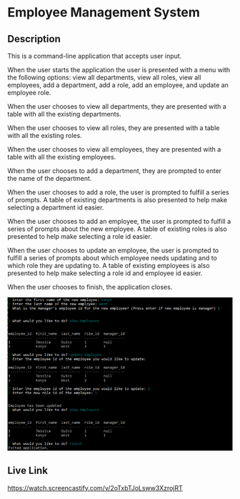 # Employee Management System

## Description

This is a command-line application that accepts user input. 

When the user starts the application the user is presented with a menu with the following options: view all departments, view all roles, view all employees, add a department, add a role, add an employee, and update an employee role.

When the user chooses to view all departments, they are presented with a table with all the existing departments.

When the user chooses to view all roles, they are presented with a table with all the existing roles.

When the user chooses to view all employees, they are presented with a table with all the existing employees.

When the user chooses to add a department, they are prompted to enter the name of the department.

When the user chooses to add a role, the user is prompted to fulfill a series of prompts. A table of existing departments is also presented to help make selecting a department id easier.

When the user chooses to add an employee, the user is prompted to fulfill a series of prompts about the new employee. A table of existing roles is also presented to help make selecting a role id easier.

When the user chooses to update an employee, the user is prompted to fulfill a series of prompts about which employee needs updating and to which role they are updating to. A table of existing employees is also presented to help make selecting a role id and employee id easier.

When the user chooses to finish, the application closes.

![Command-line-example](./assets/commandlineexample.png)

## Live Link
https://watch.screencastify.com/v/2oTxbTJoLsww3XzrojRT